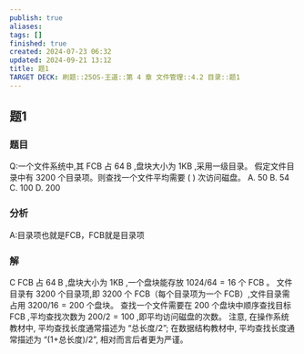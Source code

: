```yaml
---
publish: true
aliases: 
tags: []
finished: true
created: 2024-07-23 06:32
updated: 2024-09-21 13:12
title: 题1
TARGET DECK: 刷题::25OS-王道::第 4 章 文件管理::4.2 目录::题1
---
```

## 题1
### 题目
Q:一个文件系统中,其 FCB 占 ${64}\mathrm{\;B}$ ,盘块大小为 $1\mathrm{{KB}}$ ,采用一级目录。
假定文件目录中有 3200 个目录项。则查找一个文件平均需要 ( ) 次访问磁盘。
A. 50 B. 54 C. 100 D. 200
### 分析
A:目录项也就是FCB，FCB就是目录项
### 解
C
$\mathrm{{FCB}}$ 占 ${64}\mathrm{\;B}$ ,盘块大小为 $1\mathrm{{KB}}$ ,一个盘块能存放 ${1024}/{64} = {16}$ 个 $\mathrm{{FCB}}$ 。
文件目录有 3200 个目录项,即 3200 个 FCB（每个目录项为一个 FCB）,文件目录需占用 ${3200}/{16} = {200}$ 个盘块。
查找一个文件需要在 200 个盘块中顺序查找目标 $\mathrm{{FCB}}$ ,平均查找次数为 ${200}/2 = {100}$ ,即平均访问磁盘的次数。
注意, 在操作系统教材中, 平均查找长度通常描述为 “总长度/2”; 
在数据结构教材中, 平均查找长度通常描述为 “(1+总长度)/2”, 相对而言后者更为严谨。
<!--ID: 1725343910529-->
